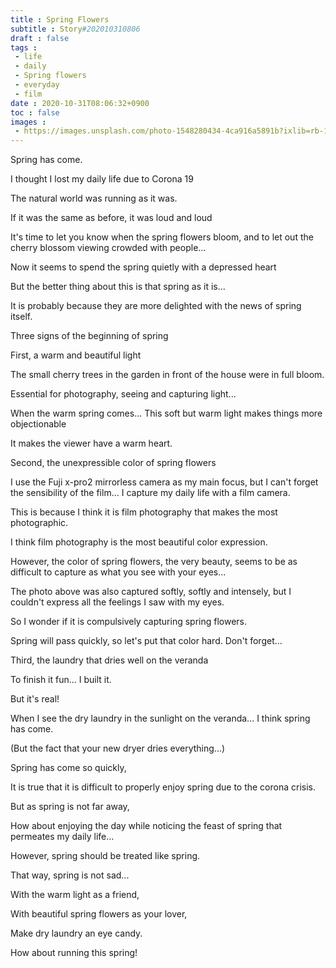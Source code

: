 ```yaml
---
title : Spring Flowers
subtitle : Story#202010310806
draft : false
tags :
 - life
 - daily
 - Spring flowers
 - everyday
 - film
date : 2020-10-31T08:06:32+0900
toc : false
images : 
 - https://images.unsplash.com/photo-1548280434-4ca916a5891b?ixlib=rb-1.2.1&q=80&fm=jpg&crop=entropy&cs=tinysrgb&w=1080&fit=max&ixid=eyJhcHBfaWQiOjE1NTU0OX0
---
```

Spring has come.  

I thought I lost my daily life due to Corona 19  

The natural world was running as it was.  

If it was the same as before, it was loud and loud  

It's time to let you know when the spring flowers bloom, and to let out the cherry blossom viewing crowded with people...  

Now it seems to spend the spring quietly with a depressed heart  

But the better thing about this is that spring as it is...  

It is probably because they are more delighted with the news of spring itself.  

Three signs of the beginning of spring  

First, a warm and beautiful light  

The small cherry trees in the garden in front of the house were in full bloom.  

Essential for photography, seeing and capturing light...  

When the warm spring comes... This soft but warm light makes things more objectionable  

It makes the viewer have a warm heart.  

Second, the unexpressible color of spring flowers  

I use the Fuji x-pro2 mirrorless camera as my main focus, but I can't forget the sensibility of the film... I capture my daily life with a film camera.  

This is because I think it is film photography that makes the most photographic.  

I think film photography is the most beautiful color expression.  

However, the color of spring flowers, the very beauty, seems to be as difficult to capture as what you see with your eyes...  

The photo above was also captured softly, softly and intensely, but I couldn't express all the feelings I saw with my eyes.  

So I wonder if it is compulsively capturing spring flowers.  

Spring will pass quickly, so let's put that color hard. Don't forget...  

Third, the laundry that dries well on the veranda  

To finish it fun... I built it.  

But it's real!  

When I see the dry laundry in the sunlight on the veranda... I think spring has come.  

(But the fact that your new dryer dries everything...)  

Spring has come so quickly,  

It is true that it is difficult to properly enjoy spring due to the corona crisis.  

But as spring is not far away,  

How about enjoying the day while noticing the feast of spring that permeates my daily life...  

However, spring should be treated like spring.  

That way, spring is not sad...  

With the warm light as a friend,  

With beautiful spring flowers as your lover,  

Make dry laundry an eye candy.  

How about running this spring!